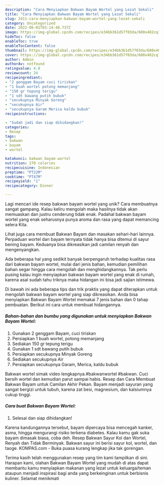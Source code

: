 ```yaml
---
description: "Cara Menyiapkan Bakwan Bayam Wortel yang Lezat Sekali"
title: "Cara Menyiapkan Bakwan Bayam Wortel yang Lezat Sekali"
slug: 2411-cara-menyiapkan-bakwan-bayam-wortel-yang-lezat-sekali
category: Uncategorized
date: 2022-06-01T03:14:48.737Z
image: https://img-global.cpcdn.com/recipes/e34bb361d57f03da/680x482cq70/bakwan-bayam-wortel-foto-resep-utama.jpg
hideToc: false
enableToc: true
enableTocContent: false
thumbnail: https://img-global.cpcdn.com/recipes/e34bb361d57f03da/680x482cq70/bakwan-bayam-wortel-foto-resep-utama.jpg
cover: https://img-global.cpcdn.com/recipes/e34bb361d57f03da/680x482cq70/bakwan-bayam-wortel-foto-resep-utama.jpg
author: Admin
authorAv: notfound
ratingvalue: 4.8
reviewcount: 24
recipeingredient:
- "2 genggam Bayam cuci tiriskan"
- "1 buah wortel potong memanjang"
- "150 gr tepung terigu"
- "1 sdt bawang putih bubuk"
- "secukupnya Minyak Goreng"
- "secukupnya Air"
- "secukupnya Garam Merica kaldu bubuk"
recipeinstructions:

- "Sudah jadi dan siap dihidangkan!"
categories:
- Resep
tags:
- bakwan
- bayam
- wortel

katakunci: bakwan bayam wortel 
nutrition: 270 calories
recipecuisine: Indonesian
preptime: "PT22M"
cooktime: "PT47M"
recipeyield: "1"
recipecategory: Dinner

---
```





Lagi mencari ide resep bakwan bayam wortel yang unik? Cara membuatnya sangat gampang. Kalau keliru mengolah maka hasilnya tidak akan memuaskan dan justru cenderung tidak enak. Padahal bakwan bayam wortel yang enak seharusnya punya aroma dan rasa yang dapat memancing selera Kita.





Lihat juga cara membuat Bakwan Bayam dan masakan sehari-hari lainnya. Perpaduan wortel dan bayam ternyata tidak hanya bisa ditemui di sayur bening bayam. Keduanya bisa dikreasikan jadi camilan renyah dan mengenyangkan.

Ada beberapa hal yang sedikit banyak berpengaruh terhadap kualitas rasa dari bakwan bayam wortel, mulai dari jenis bahan, kemudian pemilihan bahan segar hingga cara mengolah dan menghidangkannya. Tak perlu pusing kalau ingin menyiapkan bakwan bayam wortel yang enak di rumah, karena asal sudah tahu triknya maka hidangan ini bisa jadi sajian istimewa.






Di bawah ini ada beberapa tips dan trik praktis yang dapat diterapkan untuk mengolah bakwan bayam wortel yang siap dikreasikan. Anda bisa menyiapkan Bakwan Bayam Wortel memakai 7 jenis bahan dan 0 tahap pembuatan. Berikut ini cara untuk membuat hidangannya.

<!--inarticleads1-->

##### Bahan-bahan dan bumbu yang digunakan untuk menyiapkan Bakwan Bayam Wortel:

1. Gunakan 2 genggam Bayam, cuci tiriskan
1. Persiapkan 1 buah wortel, potong memanjang
1. Sediakan 150 gr tepung terigu
1. Gunakan 1 sdt bawang putih bubuk
1. Persiapkan secukupnya Minyak Goreng
1. Sediakan secukupnya Air
1. Persiapkan secukupnya Garam, Merica, kaldu bubuk


Bakwan wortel simak video lengkapnya.#bakwanwortel #bakwan. Cuci bersih wortel dan kemudian parut sampai habis. Resep dan Cara Membuat Bakwan Bayam untuk Camilan Akhir Pekan. Bayam menjadi sayuran yang sangat bergizi untuk tubuh, karena zat besi, magnesium, dan kalsiumnya cukup tinggi. 

<!--inarticleads2-->

##### Cara buat Bakwan Bayam Wortel:


1. Selesai dan siap dihidangkan!

Karena kandungannya tersebut, bayam dipercaya bisa mencegah kanker, asma, hingga mengurangi risiko terkena diabetes. Kalau kamu gak suka bayam dimasak biasa, coba deh. Resep Bakwan Sayur Kol dan Wortel, Renyah dan Tidak Berminyak. Bakwan sayur ini berisi sayur kol, wortel, dan taoge. KOMPAS.com - Buka puasa kurang lengkap jika tak gorengan. 

Terima kasih telah menggunakan resep yang tim kami tampilkan di sini. Harapan kami, olahan Bakwan Bayam Wortel yang mudah di atas dapat membantu kamu menyiapkan makanan yang lezat untuk keluarga/teman ataupun menjadi inspirasi bagi anda yang berkeinginan untuk berbisnis kuliner. Selamat menikmati

